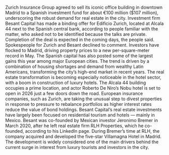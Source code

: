 Zurich Insurance Group agreed to sell its iconic office building in downtown Madrid to a Spanish investment fund for about €100 million ($107 million), underscoring the robust demand for real estate in the city.
Investment firm Besant Capital has made a binding offer for Edificio Zurich, located at Alcala 44 next to the Spanish central bank, according to people familiar with the matter, who asked not to be identified because the talks are private. Completion of the deal is expected in the coming days, the people said. Spokespeople for Zurich and Besant declined to comment.
Investors have flocked to Madrid, driving property prices to a new per-square-meter record in May. The Spanish capital has also posted some of the largest gains this year among major European cities. The trend is driven by a combination of housing shortages and demand from wealthy Latin Americans, transforming the city’s high-end market in recent years.
The real estate transformation is becoming especially noticeable in the hotel sector, with a boom in construction of luxury hotels. The Alcala 44 building occupies a prime location, and actor Roberto De Niro’s Nobu hotel is set to open in 2026 just a few doors down the road.
European insurance companies, such as Zurich, are taking the unusual step to divest properties in response to pressure to rebalance portfolios as higher interest rates reduce the value of bond holdings.
Besant Capital’s real estate investments have largely been focused on residential tourism and hotels — mainly in Mexico. Besant was co-founded by Mexican investor Jeronimo Bremer in March 2020, after he left real estate firm RLH Properties, which he co-founded, according to his LinkedIn page.
During Bremer’s time at RLH, the company acquired and developed the five-star Villamagna Hotel in Madrid. The development is widely considered one of the main drivers behind the current surge in interest from luxury tourists and investors in the city.